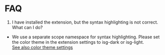 # FAQ

1. I have installed the extension, but the syntax highlighting is not correct. What can I do?  

- We use a separate scope namespace for syntax highlighting. Please set the color theme in the extension settings to isg-dark or isg-light.  
  [See also color theme settings](configuration.md#color-theme)
